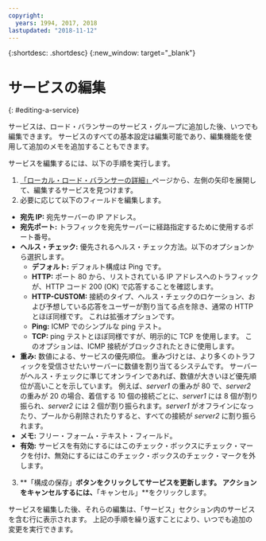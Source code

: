 ```yaml
---
copyright:
  years: 1994, 2017, 2018
lastupdated: "2018-11-12"
---
```


{:shortdesc: .shortdesc}
{:new_window: target="_blank"}

# サービスの編集
{: #editing-a-service}

サービスは、ロード・バランサーのサービス・グループに追加した後、いつでも編集できます。 サービスのすべての基本設定は編集可能であり、編集機能を使用して追加のメモを追加することもできます。 

サービスを編集するには、以下の手順を実行します。

1. [「ローカル・ロード・バランサーの詳細」](/docs/infrastructure/local-load-balancer?topic=local-load-balancer-viewing-local-load-balancer-details)ページから、左側の矢印を展開して、編集するサービスを見つけます。
2. 必要に応じて以下のフィールドを編集します。
  - **宛先 IP:** 宛先サーバーの IP アドレス。
  - **宛先ポート:** トラフィックを宛先サーバーに経路指定するために使用するポート番号。
  - **ヘルス・チェック:** 優先されるヘルス・チェック方法。以下のオプションから選択します。
      - **デフォルト:** デフォルト構成は Ping です。
      - **HTTP:** ポート 80 から、リストされている IP アドレスへのトラフィックが、HTTP コード 200 (OK) で応答することを確認します。
      - **HTTP-CUSTOM:** 接続のタイプ、ヘルス・チェックのロケーション、および予想している応答をユーザーが割り当てる点を除き、通常の HTTP とほぼ同様です。 これは拡張オプションです。
      - **Ping:** ICMP でのシンプルな ping テスト。
      - **TCP:** ping テストとほぼ同様ですが、明示的に TCP を使用します。  このオプションは、ICMP 接続がブロックされたときに使用します。
  - **重み:** 数値による、サービスの優先順位。 重みづけとは、より多くのトラフィックを受信させたいサーバーに数値を割り当てるシステムです。 サーバーがヘルス・チェックに準じてオンラインであれば、数値が大きいほど優先順位が高いことを示しています。 例えば、_server1_ の重みが 80 で、_server2_ の重みが 20 の場合、着信する 10 個の接続ごとに、_server1_ には 8 個が割り振られ、_server2_ には 2 個が割り振られます。_server1_ がオフラインになったり、プールから削除されたりすると、すべての接続が _server2_ に割り振られます。
  - **メモ:**  フリー・フォーム・テキスト・フィールド。
  - **有効:** サービスを有効にするにはこのチェック・ボックスにチェック・マークを付け、無効にするにはこのチェック・ボックスのチェック・マークを外します。
3. **「構成の保存」**ボタンをクリックしてサービスを更新します。 アクションをキャンセルするには、**「キャンセル」**をクリックします。

サービスを編集した後、それらの編集は、「サービス」セクション内のサービスを含む行に表示されます。 上記の手順を繰り返すことにより、いつでも追加の変更を実行できます。
